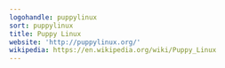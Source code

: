 ```yaml
---
logohandle: puppylinux
sort: puppylinux
title: Puppy Linux
website: 'http://puppylinux.org/'
wikipedia: https://en.wikipedia.org/wiki/Puppy_Linux
---
```

